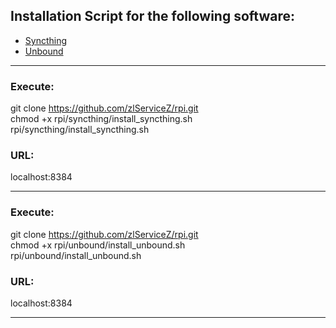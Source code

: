 
## Installation Script for the following software:
- [Syncthing](https://syncthing.net/)
- [Unbound](https://docs.pi-hole.net/guides/dns/unbound/)

---

### Execute: 
git clone https://github.com/zlServiceZ/rpi.git  
chmod +x rpi/syncthing/install_syncthing.sh  
rpi/syncthing/install_syncthing.sh  

### URL:
localhost:8384

---

### Execute: 
git clone https://github.com/zlServiceZ/rpi.git  
chmod +x rpi/unbound/install_unbound.sh  
rpi/unbound/install_unbound.sh  

### URL:
localhost:8384

---


